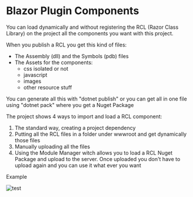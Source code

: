 # Blazor Plugin Components

You can load dynamically and without registering the RCL (Razor Class Library) on the project all the components you want with this project.

When you publish a RCL you get this kind of files:
* The Assembly (dll) and the Symbols (pdb) files
* The Assets for the components:
  * css isolated or not
  * javascript
  * images
  * other resource stuff

You can generate all this with "dotnet publish" or you can get all in one file using "dotnet pack" where you get a Nuget Package

The project shows 4 ways to import and load a RCL component:

1. The standard way, creating a project dependency
2. Putting all the RCL files in a folder under wwwroot and get dynamically those files
3. Manually uploading all the files
4. Using the Module Manager witch allows you to load a RCL Nuget Package and upload to the server. Once uploaded you don't have to upload again and you can use it what ever you want

Example



![test](https://user-images.githubusercontent.com/9949584/160662593-5f765ee3-149c-4a0c-a0fe-a22d6a3193c7.gif)

